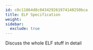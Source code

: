```yaml
---
id: c0c11864d8c043429261974140250bca
title: ELF Specification
weight:
sidebar:
  exclude: true
---
```


Discuss the whole ELF stuff in detail